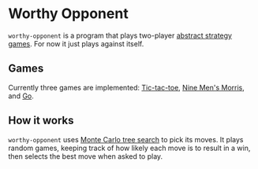 # Worthy Opponent

`worthy-opponent` is a program that plays two-player [abstract strategy games](https://en.wikipedia.org/wiki/Abstract_strategy_game). For now it just plays against itself.

## Games

Currently three games are implemented: [Tic-tac-toe](https://en.wikipedia.org/wiki/Tic-tac-toe), [Nine Men's Morris](https://en.wikipedia.org/wiki/Nine_Men%27s_Morris), and [Go](https://en.wikipedia.org/wiki/Go_(game)).

## How it works

`worthy-opponent` uses [Monte Carlo tree search](https://en.wikipedia.org/wiki/Monte_Carlo_tree_search) to pick its moves. It plays random games, keeping track of how likely each move is to result in a win, then selects the best move when asked to play.
